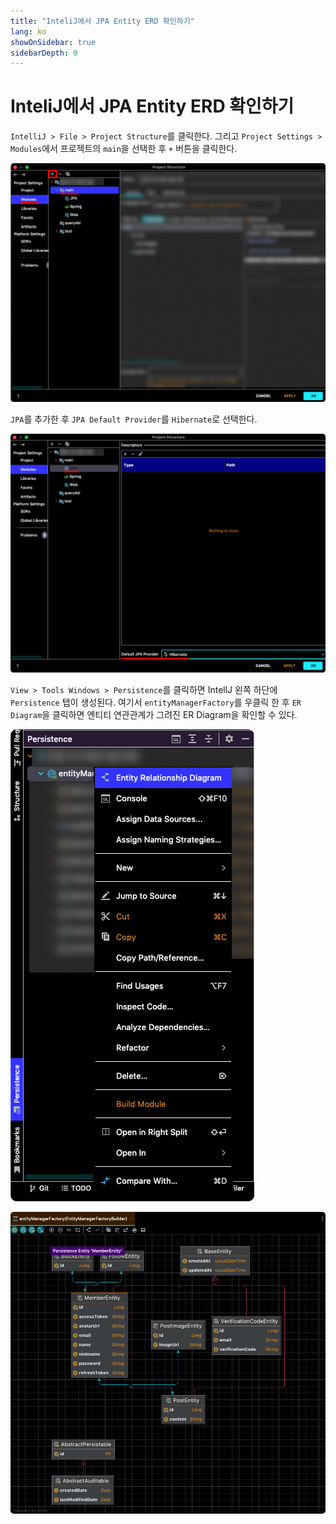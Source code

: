 ```yaml
---
title: "InteliJ에서 JPA Entity ERD 확인하기"
lang: ko
showOnSidebar: true
sidebarDepth: 0
---
```


# InteliJ에서 JPA Entity ERD 확인하기
`IntelliJ > File > Project Structure`를 클릭한다. 그리고 `Project Settings > Modules`에서 프로젝트의 `main`을 선택한 후 `+` 버튼을 클릭한다.

![](./211001_intellij_jpa_erd/2.png)

`JPA`를 추가한 후 `JPA Default Provider`를 `Hibernate`로 선택한다.

![](./211001_intellij_jpa_erd/3.png)

`View > Tools Windows > Persistence`를 클릭하면 IntellJ 왼쪽 하단에 `Persistence` 탭이 생성된다. 여기서 `entityManagerFactory`를 우클릭 한 후 `ER Diagram`을 클릭하면 엔티티 연관관계가 그려진 ER Diagram을 확인할 수 있다.

![](./211001_intellij_jpa_erd/4.png)

![](./211001_intellij_jpa_erd/5.png)